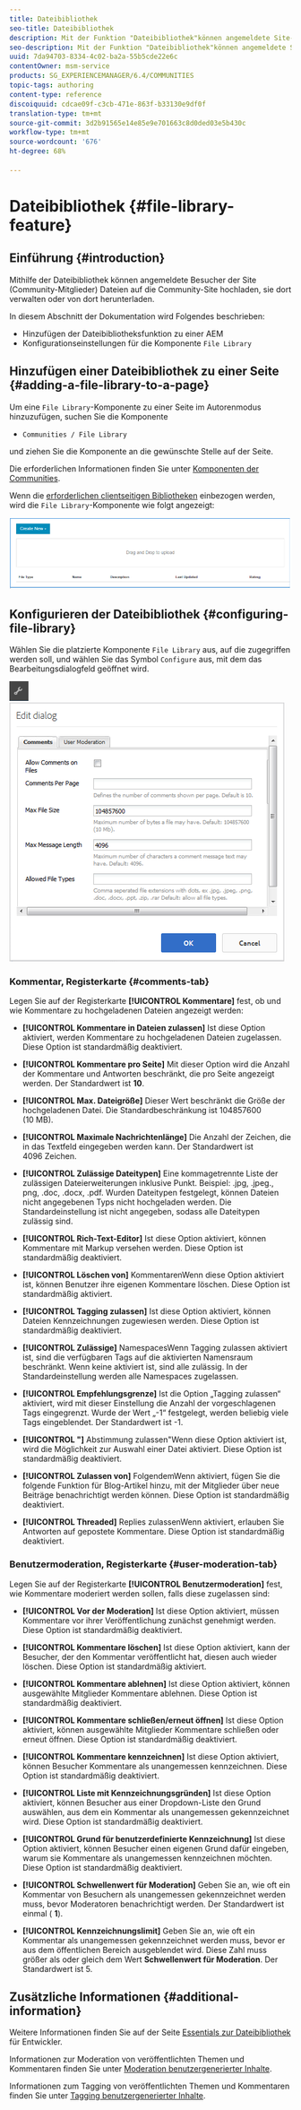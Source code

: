 ```yaml
---
title: Dateibibliothek
seo-title: Dateibibliothek
description: Mit der Funktion "Dateibibliothek"können angemeldete Site-Besucher Dateien hochladen, verwalten und herunterladen
seo-description: Mit der Funktion "Dateibibliothek"können angemeldete Site-Besucher Dateien hochladen, verwalten und herunterladen
uuid: 7da94703-8334-4c02-ba2a-55b5cde22e6c
contentOwner: msm-service
products: SG_EXPERIENCEMANAGER/6.4/COMMUNITIES
topic-tags: authoring
content-type: reference
discoiquuid: cdcae09f-c3cb-471e-863f-b33130e9df0f
translation-type: tm+mt
source-git-commit: 3d2b91565e14e85e9e701663c8d0ded03e5b430c
workflow-type: tm+mt
source-wordcount: '676'
ht-degree: 68%

---
```



# Dateibibliothek {#file-library-feature}

## Einführung {#introduction}

Mithilfe der Dateibibliothek können angemeldete Besucher der Site (Community-Mitglieder) Dateien auf die Community-Site hochladen, sie dort verwalten oder von dort herunterladen.

In diesem Abschnitt der Dokumentation wird Folgendes beschrieben:

* Hinzufügen der Dateibibliotheksfunktion zu einer AEM
* Konfigurationseinstellungen für die Komponente `File Library`

## Hinzufügen einer Dateibibliothek zu einer Seite {#adding-a-file-library-to-a-page}

Um eine `File Library`-Komponente zu einer Seite im Autorenmodus hinzuzufügen, suchen Sie die Komponente

* `Communities / File Library`

und ziehen Sie die Komponente an die gewünschte Stelle auf der Seite.

Die erforderlichen Informationen finden Sie unter [Komponenten der Communities](basics.md).

Wenn die [erforderlichen clientseitigen Bibliotheken](essentials-file-library.md#essentials-for-client-side) einbezogen werden, wird die `File Library`-Komponente wie folgt angezeigt:

![chlimage_1-430](assets/chlimage_1-430.png)

## Konfigurieren der Dateibibliothek {#configuring-file-library}

Wählen Sie die platzierte Komponente `File Library` aus, auf die zugegriffen werden soll, und wählen Sie das Symbol `Configure` aus, mit dem das Bearbeitungsdialogfeld geöffnet wird.

![chlimage_1-431](assets/chlimage_1-431.png) ![chlimage_1-432](assets/chlimage_1-432.png)

### Kommentar, Registerkarte {#comments-tab}

Legen Sie auf der Registerkarte **[!UICONTROL Kommentare]** fest, ob und wie Kommentare zu hochgeladenen Dateien angezeigt werden:

* **[!UICONTROL Kommentare in Dateien zulassen]** Ist diese Option aktiviert, werden Kommentare zu hochgeladenen Dateien zugelassen. Diese Option ist standardmäßig deaktiviert.

* **[!UICONTROL Kommentare pro Seite]** Mit dieser Option wird die Anzahl der Kommentare und Antworten beschränkt, die pro Seite angezeigt werden. Der Standardwert ist 
**10**.

* **[!UICONTROL Max. Dateigröße]** Dieser Wert beschränkt die Größe der hochgeladenen Datei. Die Standardbeschränkung ist 104857600 (10 MB).

* **[!UICONTROL Maximale Nachrichtenlänge]** Die Anzahl der Zeichen, die in das Textfeld eingegeben werden kann. Der Standardwert ist 4096 Zeichen.

* **[!UICONTROL Zulässige Dateitypen]** Eine kommagetrennte Liste der zulässigen Dateierweiterungen inklusive Punkt. Beispiel: .jpg, .jpeg., png, .doc, .docx, .pdf. Wurden Dateitypen festgelegt, können Dateien nicht angegebenen Typs nicht hochgeladen werden. Die Standardeinstellung ist nicht angegeben, sodass alle Dateitypen zulässig sind.

* **[!UICONTROL Rich-Text-Editor]** Ist diese Option aktiviert, können Kommentare mit Markup versehen werden. Diese Option ist standardmäßig deaktiviert.

* **[!UICONTROL Löschen von]**
KommentarenWenn diese Option aktiviert ist, können Benutzer ihre eigenen Kommentare löschen. Diese Option ist standardmäßig aktiviert.

* **[!UICONTROL Tagging zulassen]** Ist diese Option aktiviert, können Dateien Kennzeichnungen zugewiesen werden. Diese Option ist standardmäßig deaktiviert.

* **[!UICONTROL Zulässige]**
NamespacesWenn Tagging zulassen aktiviert ist, sind die verfügbaren Tags auf die aktivierten Namensraum beschränkt. Wenn keine aktiviert ist, sind alle zulässig. In der Standardeinstellung werden alle Namespaces zugelassen.

* **[!UICONTROL Empfehlungsgrenze]** Ist die Option „Tagging zulassen“ aktiviert, wird mit dieser Einstellung die Anzahl der vorgeschlagenen Tags eingegrenzt. Wurde der Wert „-1“ festgelegt, werden beliebig viele Tags eingeblendet. Der Standardwert ist -1.

* **[!UICONTROL &quot;]**
Abstimmung zulassen&quot;Wenn diese Option aktiviert ist, wird die Möglichkeit zur Auswahl einer Datei aktiviert. Diese Option ist standardmäßig deaktiviert.

* **[!UICONTROL Zulassen von]**
FolgendemWenn aktiviert, fügen Sie die folgende Funktion für Blog-Artikel hinzu, mit der Mitglieder über neue Beiträge  [](notifications.md) benachrichtigt werden können. Diese Option ist standardmäßig deaktiviert.

* **[!UICONTROL Threaded]**
Replies zulassenWenn aktiviert, erlauben Sie Antworten auf gepostete Kommentare. Diese Option ist standardmäßig deaktiviert.

### Benutzermoderation, Registerkarte {#user-moderation-tab}

Legen Sie auf der Registerkarte **[!UICONTROL Benutzermoderation]** fest, wie Kommentare moderiert werden sollen, falls diese zugelassen sind:

* **[!UICONTROL Vor der Moderation]** Ist diese Option aktiviert, müssen Kommentare vor ihrer Veröffentlichung zunächst genehmigt werden. Diese Option ist standardmäßig deaktiviert.

* **[!UICONTROL Kommentare löschen]** Ist diese Option aktiviert, kann der Besucher, der den Kommentar veröffentlicht hat, diesen auch wieder löschen. Diese Option ist standardmäßig aktiviert.

* **[!UICONTROL Kommentare ablehnen]** Ist diese Option aktiviert, können ausgewählte Mitglieder Kommentare ablehnen. Diese Option ist standardmäßig deaktiviert.

* **[!UICONTROL Kommentare schließen/erneut öffnen]** Ist diese Option aktiviert, können ausgewählte Mitglieder Kommentare schließen oder erneut öffnen. Diese Option ist standardmäßig deaktiviert.

* **[!UICONTROL Kommentare kennzeichnen]** Ist diese Option aktiviert, können Besucher Kommentare als unangemessen kennzeichnen. Diese Option ist standardmäßig deaktiviert.

* **[!UICONTROL Liste mit Kennzeichnungsgründen]** Ist diese Option aktiviert, können Besucher aus einer Dropdown-Liste den Grund auswählen, aus dem ein Kommentar als unangemessen gekennzeichnet wird. Diese Option ist standardmäßig deaktiviert.

* **[!UICONTROL Grund für benutzerdefinierte Kennzeichnung]** Ist diese Option aktiviert, können Besucher einen eigenen Grund dafür eingeben, warum sie Kommentare als unangemessen kennzeichnen möchten. Diese Option ist standardmäßig deaktiviert.

* **[!UICONTROL Schwellenwert für Moderation]** Geben Sie an, wie oft ein Kommentar von Besuchern als unangemessen gekennzeichnet werden muss, bevor Moderatoren benachrichtigt werden. Der Standardwert ist einmal (
**1**).

* **[!UICONTROL Kennzeichnungslimit]** Geben Sie an, wie oft ein Kommentar als unangemessen gekennzeichnet werden muss, bevor er aus dem öffentlichen Bereich ausgeblendet wird. Diese Zahl muss größer als oder gleich dem Wert 
**Schwellenwert für Moderation**. Der Standardwert ist 5.

## Zusätzliche Informationen {#additional-information}

Weitere Informationen finden Sie auf der Seite [Essentials zur Dateibibliothek](essentials-file-library.md) für Entwickler.

Informationen zur Moderation von veröffentlichten Themen und Kommentaren finden Sie unter [Moderation benutzergenerierter Inhalte](moderate-ugc.md).

Informationen zum Tagging von veröffentlichten Themen und Kommentaren finden Sie unter [Tagging benutzergenerierter Inhalte](tag-ugc.md).
